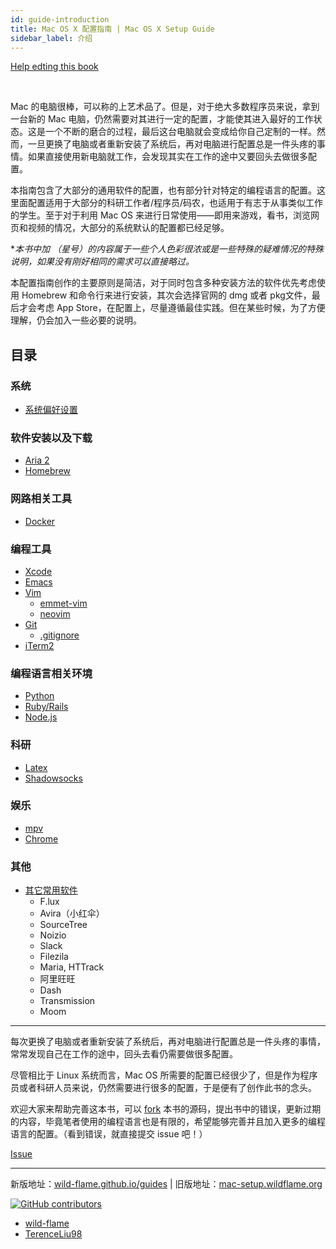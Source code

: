 ```yaml
---
id: guide-introduction
title: Mac OS X 配置指南 | Mac OS X Setup Guide
sidebar_label: 介绍
---
```


<!-- Place this tag where you want the button to render. -->
<a class="github-button" href="https://github.com/wild-flame/mac-os-x-setup-guide/fork" data-icon="octicon-repo-forked" data-size="large" data-show-count="true" aria-label="Fork ntkme/github-buttons on GitHub">Help edting this book</a>

<br/>

Mac 的电脑很棒，可以称的上艺术品了。但是，对于绝大多数程序员来说，拿到一台新的 Mac 电脑，仍然需要对其进行一定的配置，才能使其进入最好的工作状态。这是一个不断的磨合的过程，最后这台电脑就会变成给你自己定制的一样。然而，一旦更换了电脑或者重新安装了系统后，再对电脑进行配置总是一件头疼的事情。如果直接使用新电脑就工作，会发现其实在工作的途中又要回头去做很多配置。

本指南包含了大部分的通用软件的配置，也有部分针对特定的编程语言的配置。这里面配置适用于大部分的科研工作者/程序员/码农，也适用于有志于从事类似工作的学生。至于对于利用 Mac OS 来进行日常使用——即用来游戏，看书，浏览网页和视频的情况，大部分的系统默认的配置都已经足够。 

<!-- 但本指南对于日常使用并非完全无用。尽管从整体上讲 Mac OS 的默认的设置已经相对合适了，但是仍有一些可以值得改进的细节，此种情况请酌情参考。 -->

**本书中加 *（星号）的内容属于一些个人色彩很浓或是一些特殊的疑难情况的特殊说明，如果没有刚好相同的需求可以直接略过。** 

本配置指南创作的主要原则是简洁，对于同时包含多种安装方法的软件优先考虑使用 Homebrew 和命令行来进行安装，其次会选择官网的 dmg 或者 pkg文件，最后才会考虑 App Store，在配置上，尽量遵循最佳实践。但在某些时候，为了方便理解，仍会加入一些必要的说明。


## 目录

### 系统

* [系统偏好设置](preference_and_settings/readme)

### 软件安装以及下载

* [Aria 2](aria_2/readme) 
* [Homebrew](homebrew)

### 网路相关工具

* [Docker](docker)

### 编程工具
* [Xcode](xcode)
* [Emacs](emacs)
* [Vim](vim)
  * [emmet-vim](vim/emmet-vim)
  * [neovim](vim/neovim)
* [Git](git)
   * [.gitignore](gitignore)
* [iTerm2](iTerm2/README) 

### 编程语言相关环境
* [Python](python)
* [Ruby/Rails](ruby)
* [Node.js](nodejs)

### 科研
* [Latex](latex)
* [Shadowsocks](shadowsocks)

### 娱乐

* [mpv](mpv)
* [Chrome](chrome.md)

### 其他

* [其它常用软件](Others)
    - F.lux
    - Avira（小红伞）
    - SourceTree 
    - Noizio
    - Slack
    - Filezila
    - Maria, HTTrack
    - 阿里旺旺
    - Dash
    - Transmission
    - Moom

---

每次更换了电脑或者重新安装了系统后，再对电脑进行配置总是一件头疼的事情，常常发现自己在工作的途中，回头去看仍需要做很多配置。

尽管相比于 Linux 系统而言，Mac OS 所需要的配置已经很少了，但是作为程序员或者科研人员来说，仍然需要进行很多的配置，于是便有了创作此书的念头。

欢迎大家来帮助完善这本书，可以 [fork]( https://github.com/wild-flame/mac-os-x-setup-guide) 本书的源码，提出书中的错误，更新过期的内容，毕竟笔者使用的编程语言也是有限的，希望能够完善并且加入更多的编程语言的配置。（看到错误，就直接提交 issue 吧！）

<!-- Place this tag where you want the button to render. -->
<a class="github-button" href="https://github.com/wild-flame/mac-os-x-setup-guide/issues" data-icon="octicon-issue-opened" data-size="large" data-show-count="true" aria-label="Issue ntkme/github-buttons on GitHub">Issue</a>

---

新版地址：[wild-flame.github.io/guides](https://wild-flame.github.io/guides) | 旧版地址：[mac-setup.wildflame.org](http://mac-setup.wildflame.org/)

[![GitHub contributors](https://img.shields.io/github/contributors/wild-flame/mac-os-x-setup-guide.svg?style=for-the-badge)](https://github.com/wild-flame/mac-os-x-setup-guide/graphs/contributors)

- [wild-flame](http://github.com/wild-flame)
- [TerenceLiu98](http://github.com/TerenceLiu98)

